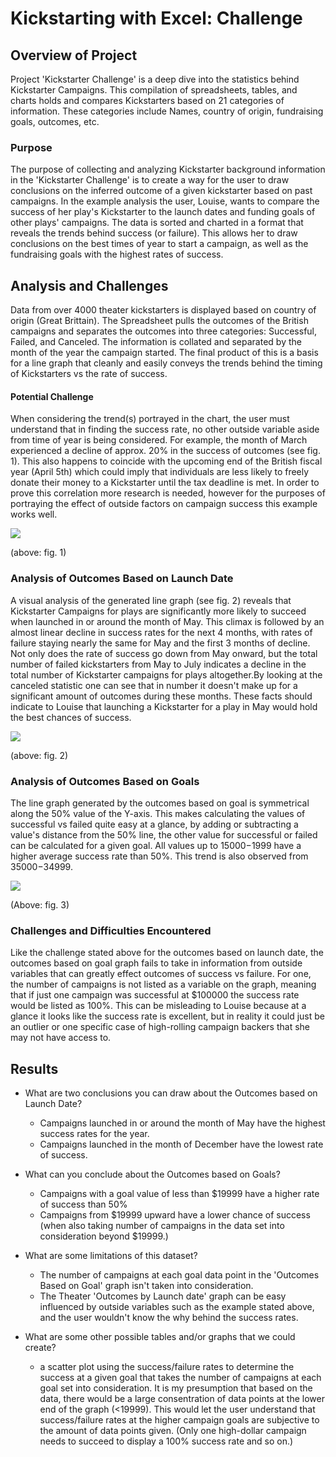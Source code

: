# Kickstarting with Excel: Challenge 

## Overview of Project
  Project 'Kickstarter Challenge' is a deep dive into the statistics behind Kickstarter Campaigns. This compilation of spreadsheets, tables, and charts holds and compares Kickstarters based on 21 categories of information. These categories include Names, country of origin, fundraising goals, outcomes, etc. 
### Purpose
   The purpose of collecting and analyzing Kickstarter background information in the 'Kickstarter Challenge' is to create a way for the user to draw conclusions on the inferred outcome of a given kickstarter based on past campaigns. In the example analysis the user, Louise, wants to compare the success of her play's Kickstarter to the launch dates and funding goals of other plays' campaigns. The data is sorted and charted in a format that reveals the trends behind success (or failure). This allows her to draw conclusions on the best times of year to start a campaign, as well as the fundraising goals with the highest rates of success. 
## Analysis and Challenges
   Data from over 4000 theater kickstarters is displayed based on country of origin (Great Brittain). The Spreadsheet pulls the outcomes of the British campaigns and separates the outcomes into three categories: Successful, Failed, and Canceled. The information is collated and separated by the month of the year the campaign started. The final product of this is a basis for a line graph that cleanly and easily conveys the trends behind the timing of Kickstarters vs the rate of success. 
#### Potential Challenge
   When considering the trend(s) portrayed in the chart, the user must understand that in finding the success rate, no other outside variable aside from time of year is being considered. For example, the month of March experienced a decline of approx. 20% in the success of outcomes (see fig. 1). This also happens to coincide with the upcoming end of the British fiscal year (April 5th) which could imply that individuals are less likely to freely donate their money to a Kickstarter until the tax deadline is met. In order to prove this correlation more research is needed, however for the purposes of portraying the effect of outside factors on campaign success this example works well.
   
   ![](fig.%201.png)
   
   (above: fig. 1)


### Analysis of Outcomes Based on Launch Date
   A visual analysis of the generated line graph (see fig. 2) reveals that Kickstarter Campaigns for plays are significantly more likely to succeed when launched in or around the month of May. This climax is followed by an almost linear decline in success rates for the next 4 months, with rates of failure staying nearly the same for May and the first 3 months of decline. Not only does the rate of success go down from May onward, but the total number of failed kickstarters from May to July indicates a decline in the total number of Kickstarter campaigns for plays altogether.By looking at the canceled statistic one can see that in number it doesn't make up for a significant amount of outcomes during these months. These facts should indicate to Louise that launching a Kickstarter for a play in May would hold the best chances of success. 
   
   
![](Theater_Outcomes_vs_Launch.png)

(above: fig. 2)

   
### Analysis of Outcomes Based on Goals
   The line graph generated by the outcomes based on goal is symmetrical along the 50% value of the Y-axis. This makes calculating the values of successful vs failed quite easy at a glance, by adding or subtracting a value's distance from the 50% line, the other value for successful or failed can be calculated for a given goal. All values up to $15000-$1999 have a higher average success rate than 50%. This trend is also observed from $35000-$34999. 

![](Outcomes_vs_Goals.png)

(Above: fig. 3)
### Challenges and Difficulties Encountered
   Like the challenge stated above for the outcomes based on launch date, the outcomes based on goal graph fails to take in information from outside variables that can greatly effect outcomes of success vs failure. For one, the number of campaigns is not listed as a variable on the graph, meaning that if just one campaign was successful at $100000 the success rate would be listed as 100%. This can be misleading to Louise because at a glance it looks like the success rate is excellent, but in reality it could just be an outlier or one specific case of high-rolling campaign backers that she may not have access to. 
## Results

- What are two conclusions you can draw about the Outcomes based on Launch Date?

   * Campaigns launched in or around the month of May have the highest success rates for the year.
   * Campaigns launched in the month of December have the lowest rate of success.

- What can you conclude about the Outcomes based on Goals?
   * Campaigns with a goal value of less than $19999 have a higher rate of success than 50%
   * Campaigns from $19999 upward have a lower chance of success (when also taking number of campaigns in the data set into consideration beyond $19999.)

- What are some limitations of this dataset?
   * The number of campaigns at each goal data point in the 'Outcomes Based on Goal' graph isn't taken into consideration.
   * The Theater 'Outcomes by Launch date' graph can be easy influenced by outside variables such as the example stated above, and the user wouldn't know the why behind the success rates. 
   

- What are some other possible tables and/or graphs that we could create?
   * a scatter plot using the success/failure rates to determine the success at a given goal that takes the number of campaigns at each goal set into consideration. It is my presumption that based on the data, there would be a large consentration of data points at the lower end of the graph (<19999). This would let the user understand that success/failure rates at the higher campaign goals are subjective to the amount of data points given. (Only one high-dollar campaign needs to succeed to display a 100% success rate and so on.)
